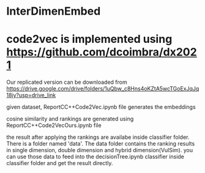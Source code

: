 # InterDimenEmbed

# code2vec is implemented using https://github.com/dcoimbra/dx2021
Our replicated version can be downloaded from https://drive.google.com/drive/folders/1uQbw_c8Hns4oKZtA5wcTGoExJqJq18jy?usp=drive_link

given dataset, ReportCC++Code2Vec.ipynb file generates the embeddings

cosine similarity and rankings are generated using ReportCC++Code2VecOurs.ipynb file

the result after applying the rankings are availabe inside classifier folder. There is a folder named 'data'. The data folder contains the ranking results in single dimension, double dimension and hybrid dimension(VulSim). you can use those data to feed into the decisionTree.ipynb classifier inside classifier folder and get the result directly.
